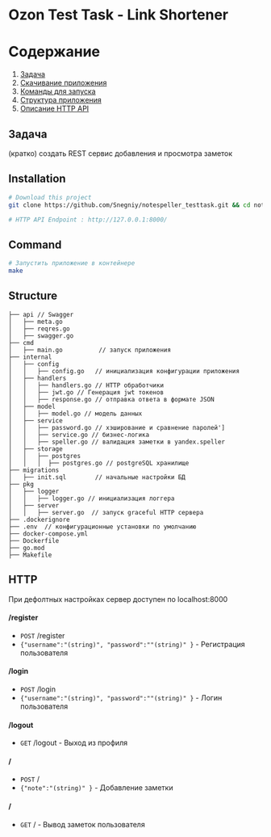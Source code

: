 # Ozon Test Task - Link Shortener

# Содержание
1. [Задача](#Задача)
2. [Скачивание приложения](#Installation)
3. [Команды для запуска](#Command)
4. [Структура приложения](#Structure)
5. [Описание HTTP API](#HTTP)

## Задача

(кратко) создать REST сервис добавления и просмотра заметок

## Installation
```bash
# Download this project
git clone https://github.com/Snegniy/notespeller_testtask.git && cd notespeller_testtask

# HTTP API Endpoint : http://127.0.0.1:8000/
```

## Command
```bash
# Запустить приложение в контейнере
make
```

## Structure
```
├── api // Swagger
│   ├── meta.go
│   ├── reqres.go
│   ├── swagger.go
├── cmd
│   ├── main.go          // запуск приложения
├── internal
│   ├── config
│   │   ├── config.go   // инициализация конфигурации приложения 
│   ├── handlers
│   │   ├── handlers.go // HTTP обработчики
│   │   ├── jwt.go // Генерация jwt токенов
│   │   ├── response.go // отправка ответа в формате JSON
│   ├── model
│   │   ├── model.go // модель данных
│   ├── service
│   │   ├── password.go // хэширование и сравнение паролей']
│   │   ├── service.go // бизнес-логика
│   │   ├── speller.go // валидация заметки в yandex.speller
│   ├── storage
│   │   ├── postgres
│   │   │  ├── postgres.go // postgreSQL хранилище
├── migrations
│   ├── init.sql        // начальные настройки БД
├── pkg
│   ├── logger
│   │   ├── logger.go // инициализация логгера
│   ├── server
│   │   ├── server.go  // запуск graceful HTTP сервера
├── .dockerignore
├── .env  // конфигурационные установки по умолчанию
├── docker-compose.yml
├── Dockerfile
├── go.mod
├── Makefile
```

## HTTP
При дефолтных настройках сервер доступен по localhost:8000
#### /register
* `POST` /register 
* `{"username":"(string)", "password":""(string)" }`   - Регистрация пользователя

#### /login
* `POST` /login
* `{"username":"(string)", "password":""(string)" }`   - Логин пользователя

#### /logout
* `GET` /logout - Выход из профиля

#### /
* `POST` /
* `{"note":"(string)" }`   - Добавление заметки

#### /
* `GET` / - Вывод заметок пользователя

